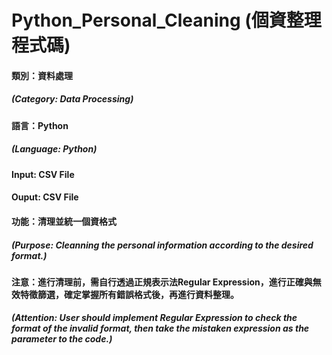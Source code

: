 # Python_Personal_Cleaning (個資整理程式碼)
#### 類別：資料處理  
##### (Category: Data Processing)
#### 語言：Python  
##### (Language: Python)  
#### Input: CSV File  
#### Ouput: CSV File  
#### 功能：清理並統一個資格式  
##### (Purpose: Cleanning the personal information according to the desired format.)
#### 注意：進行清理前，需自行透過正規表示法Regular Expression，進行正確與無效特徵篩選，確定掌握所有錯誤格式後，再進行資料整理。
##### (Attention: User should implement Regular Expression to check the format of the invalid format, then take the mistaken expression as the parameter to the code.)
